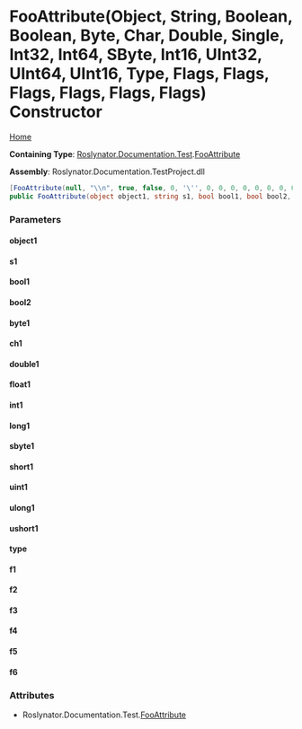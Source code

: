 # FooAttribute\(Object, String, Boolean, Boolean, Byte, Char, Double, Single, Int32, Int64, SByte, Int16, UInt32, UInt64, UInt16, Type, Flags, Flags, Flags, Flags, Flags, Flags\) Constructor

[Home](../../../../../README.md)

**Containing Type**: [Roslynator.Documentation.Test](../../README.md)\.[FooAttribute](../README.md)

**Assembly**: Roslynator\.Documentation\.TestProject\.dll

```csharp
[FooAttribute(null, "\\n", true, false, 0, '\'', 0, 0, 0, 0, 0, 0, 0, 0, 0, typeof(System.Object), Flags.None, Flags.A, Flags.A, Flags.AB | Flags.C, Flags.AB, (Flags)100)]
public FooAttribute(object object1, string s1, bool bool1, bool bool2, byte byte1, char ch1, double double1, float float1, int int1, long long1, sbyte sbyte1, short short1, uint uint1, ulong ulong1, ushort ushort1, Type type, Flags f1, Flags f2, Flags f3, Flags f4, Flags f5, Flags f6)
```

### Parameters

#### object1





#### s1





#### bool1





#### bool2





#### byte1





#### ch1





#### double1





#### float1





#### int1





#### long1





#### sbyte1





#### short1





#### uint1





#### ulong1





#### ushort1





#### type





#### f1





#### f2





#### f3





#### f4





#### f5





#### f6





### Attributes

* Roslynator\.Documentation\.Test\.[FooAttribute](../README.md)

